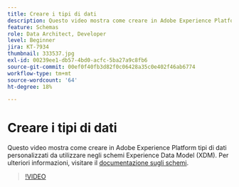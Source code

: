 ```yaml
---
title: Creare i tipi di dati
description: Questo video mostra come creare in Adobe Experience Platform tipi di dati personalizzati da utilizzare negli schemi Experience Data Model (XDM).
feature: Schemas
role: Data Architect, Developer
level: Beginner
jira: KT-7934
thumbnail: 333537.jpg
exl-id: 00239ee1-db57-4bd0-acfc-5ba27a9c8fb6
source-git-commit: 00ef0f40fb3d82f0c06428a35c0e402f46ab6774
workflow-type: tm+mt
source-wordcount: '64'
ht-degree: 18%

---
```


# Creare i tipi di dati

Questo video mostra come creare in Adobe Experience Platform tipi di dati personalizzati da utilizzare negli schemi Experience Data Model (XDM). Per ulteriori informazioni, visitare il [documentazione sugli schemi](https://experienceleague.adobe.com/docs/experience-platform/xdm/home.html?lang=it).

>[!VIDEO](https://video.tv.adobe.com/v/333537?learn=on)
